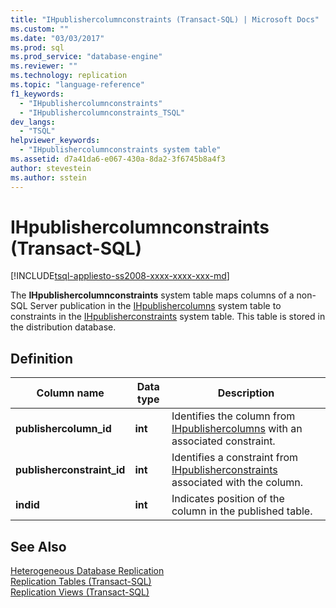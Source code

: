 ```yaml
---
title: "IHpublishercolumnconstraints (Transact-SQL) | Microsoft Docs"
ms.custom: ""
ms.date: "03/03/2017"
ms.prod: sql
ms.prod_service: "database-engine"
ms.reviewer: ""
ms.technology: replication
ms.topic: "language-reference"
f1_keywords: 
  - "IHpublishercolumnconstraints"
  - "IHpublishercolumnconstraints_TSQL"
dev_langs: 
  - "TSQL"
helpviewer_keywords: 
  - "IHpublishercolumnconstraints system table"
ms.assetid: d7a41da6-e067-430a-8da2-3f6745b8a4f3
author: stevestein
ms.author: sstein
---
```

# IHpublishercolumnconstraints (Transact-SQL)
[!INCLUDE[tsql-appliesto-ss2008-xxxx-xxxx-xxx-md](../../includes/tsql-appliesto-ss2008-xxxx-xxxx-xxx-md.md)]

  The **IHpublishercolumnconstraints** system table maps columns of a non-SQL Server publication in the [IHpublishercolumns](../../relational-databases/system-tables/ihpublishercolumns-transact-sql.md) system table to constraints in the [IHpublisherconstraints](../../relational-databases/system-tables/ihpublisherconstraints-transact-sql.md) system table. This table is stored in the distribution database.  
  
## Definition  
  
|Column name|Data type|Description|  
|-----------------|---------------|-----------------|  
|**publishercolumn_id**|**int**|Identifies the column from [IHpublishercolumns](../../relational-databases/system-tables/ihpublishercolumns-transact-sql.md) with an associated constraint.|  
|**publisherconstraint_id**|**int**|Identifies a constraint from [IHpublisherconstraints](../../relational-databases/system-tables/ihpublisherconstraints-transact-sql.md) associated with the column.|  
|**indid**|**int**|Indicates position of the column in the published table.|  
  
## See Also  
 [Heterogeneous Database Replication](../../relational-databases/replication/non-sql/heterogeneous-database-replication.md)   
 [Replication Tables &#40;Transact-SQL&#41;](../../relational-databases/system-tables/replication-tables-transact-sql.md)   
 [Replication Views &#40;Transact-SQL&#41;](../../relational-databases/system-views/replication-views-transact-sql.md)  
  
  
